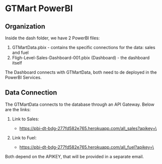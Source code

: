 # GTMart PowerBI

## Organization

Inside the dash folder, we have 2 PowerBI files:

1) GTMartData.pbix - contains the specific connections for the data: sales and fuel
2) Fligh-Level-Sales-Dashboard-001.pbix (Dashboard) - the dashboard itself


The Dashboard connects with GTMartData, both need to de deployed in the PowerBI Services.


## Data Connection

The GTMartData connects to the database through an API Gateway. Below are the links:

1) Link to Sales: 
   - https://pbi-dt-bdg-277fd582e765.herokuapp.com/all_sales?apikey=\<APIKEY>

2) Link to Fuel:
   - https://pbi-dt-bdg-277fd582e765.herokuapp.com/all_fuel?apikey=\<APIKEY>


Both depend on the APIKEY, that will be provided in a separate email.

